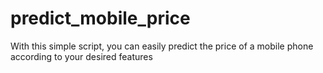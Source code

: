 # predict_mobile_price
With this simple script, you can easily predict the price of a mobile phone according to your desired features
